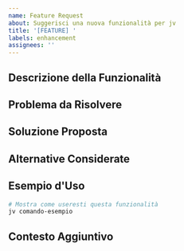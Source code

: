 ```yaml
---
name: Feature Request
about: Suggerisci una nuova funzionalità per jv
title: '[FEATURE] '
labels: enhancement
assignees: ''
---
```


## Descrizione della Funzionalità
<!-- Descrivi chiaramente la funzionalità che vorresti vedere -->

## Problema da Risolvere
<!-- Spiega quale problema questa funzionalità risolverebbe -->

## Soluzione Proposta
<!-- Come vorresti che funzionasse questa funzionalità? -->

## Alternative Considerate
<!-- Hai considerato soluzioni alternative? Quali? -->

## Esempio d'Uso
```bash
# Mostra come useresti questa funzionalità
jv comando-esempio
```

## Contesto Aggiuntivo
<!-- Qualsiasi altra informazione utile -->
